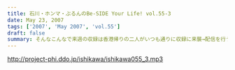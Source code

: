 ```yaml
---
title: 石川・ホンマ・ぶるんのBe-SIDE Your Life! vol.55-3
date: May 23, 2007
tags: ['2007', 'May 2007', 'vol.55']
draft: false
summary: そんなこんなで来週の収録は香港帰りの二人がいつも通りに収録に来襲→配信を行うビーサイ！！石川＆ホンマコンビの珍道中のお話は飛び出すのかなぁ？？？御期待下さい！！！NAMAE
---
```


http://project-phi.ddo.jp/ishikawa/ishikawa055_3.mp3